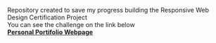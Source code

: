 Repository created to save my progress building the Responsive Web Design Certification Project<br>
You can see the challenge on the link below<br>
<a href="https://www.freecodecamp.org/learn/2022/responsive-web-design#build-a-personal-portfolio-webpage-project"><strong>Personal Portifolio Webpage</strong></a>